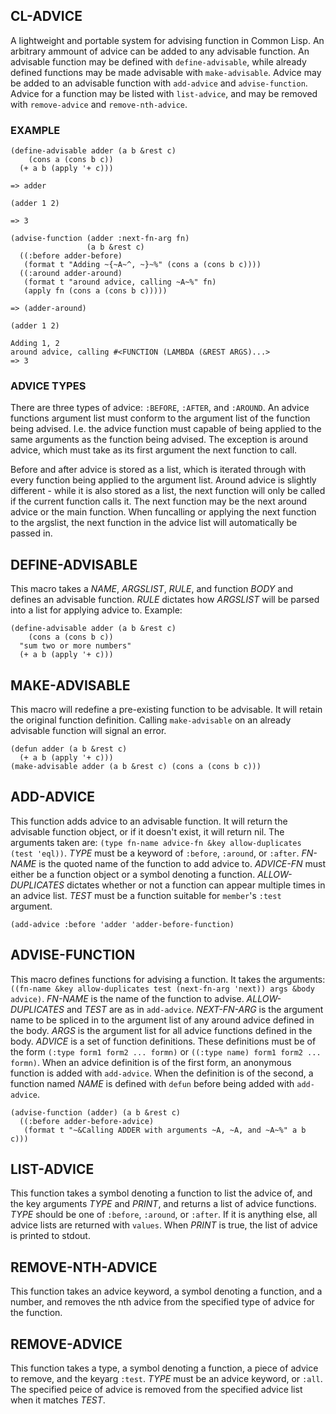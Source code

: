CL-ADVICE
---------------
A lightweight and portable system for advising function in Common Lisp. An
arbitrary ammount of advice can be added to any advisable function. An advisable
function may be defined with `define-advisable`, while already defined functions
may be made advisable with `make-advisable`. Advice may be added to an advisable
function with `add-advice` and `advise-function`. Advice for a function may be
listed with `list-advice`, and may be removed with `remove-advice` and
`remove-nth-advice`.

### EXAMPLE ###
```
(define-advisable adder (a b &rest c)
    (cons a (cons b c))
  (+ a b (apply '+ c)))

=> adder

(adder 1 2)

=> 3

(advise-function (adder :next-fn-arg fn)
                 (a b &rest c)
  ((:before adder-before)
   (format t "Adding ~{~A~^, ~}~%" (cons a (cons b c))))
  ((:around adder-around)
   (format t "around advice, calling ~A~%" fn)
   (apply fn (cons a (cons b c)))))

=> (adder-around)

(adder 1 2)

Adding 1, 2
around advice, calling #<FUNCTION (LAMBDA (&REST ARGS)...>
=> 3
```

### ADVICE TYPES ###
There are three types of advice: `:BEFORE`, `:AFTER`, and `:AROUND`. An advice
functions argument list must conform to the argument list of the function being
advised. I.e. the advice function must capable of being applied to the same
arguments as the function being advised. The exception is around advice, which
must take as its first argument the next function to call.

Before and after advice is stored as a list, which is iterated through with
every function being applied to the argument list. Around advice is slightly
different - while it is also stored as a list, the next function will only be
called if the current function calls it. The next function may be the next
around advice or the main function. When funcalling or applying the next
function to the argslist, the next function in the advice list will
automatically be passed in. 


DEFINE-ADVISABLE
----------------
This macro takes a *NAME*, *ARGSLIST*, *RULE*, and function *BODY* and defines
an advisable function. *RULE* dictates how *ARGSLIST* will be parsed into a list
for applying advice to. Example:

```
(define-advisable adder (a b &rest c)
    (cons a (cons b c))
  "sum two or more numbers"
  (+ a b (apply '+ c)))
```

MAKE-ADVISABLE
--------------
This macro will redefine a pre-existing function to be advisable. It will retain
the original function definition. Calling `make-advisable` on an already
advisable function will signal an error.

```
(defun adder (a b &rest c)
  (+ a b (apply '+ c)))
(make-advisable adder (a b &rest c) (cons a (cons b c)))
```

ADD-ADVICE
----------
This function adds advice to an advisable function. It will return the advisable
function object, or if it doesn't exist, it will return nil. The arguments taken
are: `(type fn-name advice-fn &key allow-duplicates (test 'eql))`.
*TYPE* must be a keyword of `:before`, `:around`, or `:after`. *FN-NAME* is the
quoted name of the function to add advice to. *ADVICE-FN* must either be a
function object or a symbol denoting a function. *ALLOW-DUPLICATES* dictates
whether or not a function can appear multiple times in an advice list. *TEST*
must be a function suitable for `member`'s `:test` argument.

```
(add-advice :before 'adder 'adder-before-function)
```

ADVISE-FUNCTION
---------------
This macro defines functions for advising a function. It takes the arguments:
`((fn-name &key allow-duplicates test (next-fn-arg 'next)) args &body advice)`. 
*FN-NAME* is the name of the function to advise. *ALLOW-DUPLICATES* and *TEST*
are as in `add-advice`. *NEXT-FN-ARG* is the argument name to be spliced in to
the argument list of any around advice defined in the body. *ARGS* is the
argument list for all advice functions defined in the body. *ADVICE* is a set
of function definitions. These definitions must be of the form
`(:type form1 form2 ... formn)` or `((:type name) form1 form2 ... formn)`.
When an advice definition is of the first form, an anonymous function is added
with `add-advice`. When the definition is of the second, a function named *NAME*
is defined with `defun` before being added with `add-advice`. 

```
(advise-function (adder) (a b &rest c)
  ((:before adder-before-advice)
   (format t "~&Calling ADDER with arguments ~A, ~A, and ~A~%" a b c)))
```

LIST-ADVICE
-----------
This function takes a symbol denoting a function to list the advice of, and the
key arguments *TYPE* and *PRINT*, and returns a list of advice functions. *TYPE*
should be one of `:before`, `:around`, or `:after`. If it is anything else, all
advice lists are returned with `values`. When *PRINT* is true, the list of
advice is printed to stdout.

REMOVE-NTH-ADVICE
-----------------
This function takes an advice keyword, a symbol denoting a function, and a
number, and removes the nth advice from the specified type of advice for the
function. 

REMOVE-ADVICE
-------------
This function takes a type, a symbol denoting a function, a piece of advice to
remove, and the keyarg `:test`. *TYPE* must be an advice keyword, or `:all`.
The specified peice of advice is removed from the specified advice list when it
matches *TEST*. 
